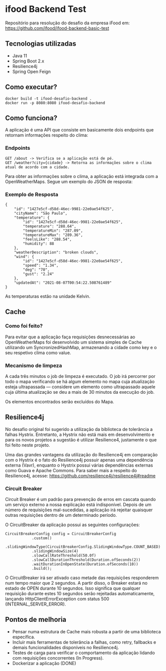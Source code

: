 # ifood Backend Test

Repositório para resolução do desafio da empresa iFood em: https://github.com/ifood/ifood-backend-basic-test

## Tecnologias utilizadas
- Java 11
- Spring Boot 2.x
- Resilience4j
- Spring Open Feign

## Como executar?

    docker build -t ifood-desafio-backend .
    docker run -p 8080:8080 ifood-desafio-backend

## Como funciona?
A aplicação é uma API que consiste em basicamente dois endpoints que retornam informações respeito do clima:

### Endpoints

    GET /about -> Verifica se a aplicação está de pé.
    GET /weather?city={cidade} -> Retorna as informações sobre o clima atual de acordo com a cidade.

Para obter as informações sobre o clima, a aplicação está integrada com a OpenWeatherMaps. Segue um exemplo do JSON de 
resposta:

### Exemplo de Resposta

    {
        "id": "1427e5cf-d58d-46ec-9981-22e0ae54f625",
        "cityName": "São Paulo",
        "temperature": {
            "id": "1427e5cf-d58d-46ec-9981-22e0ae54f625",
            "temperature": "288.64",
            "temperatureMin": "287.09",
            "temperatureMax": "289.36",
            "feelsLike": "288.54",
            "humidity": 88
        },
        "weatherDescription": "broken clouds",
        "wind": {
            "id": "1427e5cf-d58d-46ec-9981-22e0ae54f625",
            "speed": "1.34",
            "deg": "70",
            "gust": "2.24"
        },
        "updatedAt": "2021-08-07T00:54:22.508761489"
    }

As temperaturas estão na unidade Kelvin.

## Cache

### Como foi feito?

Para evitar que a aplicação faça requisições desnecessárias ao OpenWeatherMaps foi desenvolvido um sistema simples de 
Cache utilizando um SyncronizedHashMap, armazenando a cidade como key e o seu respetivo clima como value. 

### Mecanismo de limpeza 
A cada três minutos o job de limpeza é executado. O job irá percorrer por todo o mapa verificando se há algum elemento 
no mapa cuja atualização esteja ultrapassada — considere um elemento como ultrapassado aquele cuja última 
atualização se deu a mais de 30 minutos da execução do job.

Os elementos encontrados serão excluídos do Mapa.

## Resilience4j
No desafio original foi sugerido a utilização da biblioteca de tolerância a falhas Hystrix. Entretanto, a Hystrix não 
está mais em desenvolvimento e para os novos projetos a sugestão é utilizar Resilience4, justamente o que foi feito 
neste projeto.

Uma das grandes vantagens da utilização do Resilience4j em comparação com o Hystrix é o fato do Resilience4j possuir 
apenas uma dependência externa (Vavr), enquanto o Hystrix possui várias dependências externas como Guava e Apache 
Commons. Para saber mais a respeito do Resilience4j, acesse: https://github.com/resilience4j/resilience4j#readme

### Circuit Breaker

Circuit Breaker é um padrão para prevenção de erros em cascata quando um serviço externo a nossa explicação está 
indisponível. Depois de um número de requisições mal-sucedidas, a aplicação irá rejeitar quaisquer outras requisições
dentro de um determinado período.

O CircuitBreaker da aplicação possui as seguintes configurações: 

    CircuitBreakerConfig config = CircuitBreakerConfig
                .custom()
                .slidingWindowType(CircuitBreakerConfig.SlidingWindowType.COUNT_BASED)
                .slidingWindowSize(4)
                .slowCallRateThreshold(50.0f)
                .slowCallDurationThreshold(Duration.ofSeconds(2))
                .waitDurationInOpenState(Duration.ofSeconds(10))
                .build();

O CircuitBreaker irá ser ativado caso metade das requisições responderem num tempo maior que 2 segundos. A partir disso,
o Breaker estará no estado de OPEN durante 10 segundos. Isso significa que qualquer requisição durante estes 10 segundos
serão rejeitadas automaticamente, lançando HttpClientErrorException com status 500 (INTERNAL_SERVER_ERROR).

## Pontos de melhoria

- Pensar numa estrutura de Cache mais robusta a partir de uma biblioteca específica.
- Incluir mais ferramentas de tolerância a falhas, como retry, fallbacks e demais funcionalidades disponíveis no 
  Resilience4j.
- Testes de carga para verificar o comportamento da aplicação lidando com requisições concorrentes (In Progress).
- Dockerizar a aplicação (DONE)
